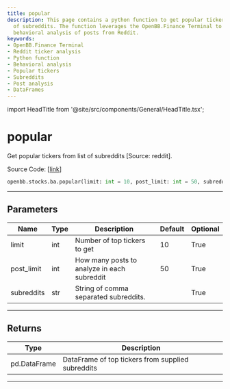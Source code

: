 ```yaml
---
title: popular
description: This page contains a python function to get popular tickers from a list
  of subreddits. The function leverages the OpenBB.Finance Terminal to analyze the
  behavioral analysis of posts from Reddit.
keywords:
- OpenBB.Finance Terminal
- Reddit ticker analysis
- Python function
- Behavioral analysis
- Popular tickers
- Subreddits
- Post analysis
- DataFrames
---
```


import HeadTitle from '@site/src/components/General/HeadTitle.tsx';

<HeadTitle title="popular - Ba - Stocks - Reference | OpenBB SDK Docs" />

# popular

Get popular tickers from list of subreddits [Source: reddit].

Source Code: [[link](https://github.com/OpenBB-finance/OpenBBTerminal/tree/main/openbb_terminal/common/behavioural_analysis/reddit_model.py#L145)]

```python
openbb.stocks.ba.popular(limit: int = 10, post_limit: int = 50, subreddits: str = "")
```

---

## Parameters

| Name | Type | Description | Default | Optional |
| ---- | ---- | ----------- | ------- | -------- |
| limit | int | Number of top tickers to get | 10 | True |
| post_limit | int | How many posts to analyze in each subreddit | 50 | True |
| subreddits | str | String of comma separated subreddits. |  | True |


---

## Returns

| Type | Description |
| ---- | ----------- |
| pd.DataFrame | DataFrame of top tickers from supplied subreddits |
---
